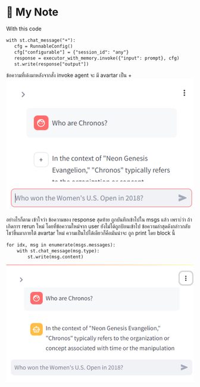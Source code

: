 # 🎈 My Note

With this code 
```
with st.chat_message("+"):
   cfg = RunnableConfig()
   cfg["configurable"] = {"session_id": "any"}
   response = executor_with_memory.invoke({"input": prompt}, cfg)
   st.write(response["output"])
```
ข้อความที่เด้งมาหลังจากสั่ง invoke agent จะ มี avartar เป็น +
![...](after_model_response.png)

อย่างไรก็ตาม เข้าใจว่า ข้อความของ response สุดท้าย ถูกบันทึกเข้าไปใน msgs แล้ว เพราะ่ว่า ถ้าเกิดการ rerun ใหม่ โดยที่ข้อความใหม่จาก user ยังไม่ได้ถูกป้อนเข้าไป ข้อความล่าสุดดังกล่าวกลับโชว์ขึ้นมาภายใต้ avartar ใหม่ ความเป็นไปได้เดียวก็คือมันน่าจะ ถูก print โดย block นี้

```
for idx, msg in enumerate(msgs.messages):
    with st.chat_message(msg.type):
        st.write(msg.content)
```
![...](after_rerun.png)


